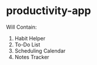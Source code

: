# productivity-app

Will Contain:

1. Habit Helper
2. To-Do List
3. Scheduling Calendar
4. Notes Tracker
